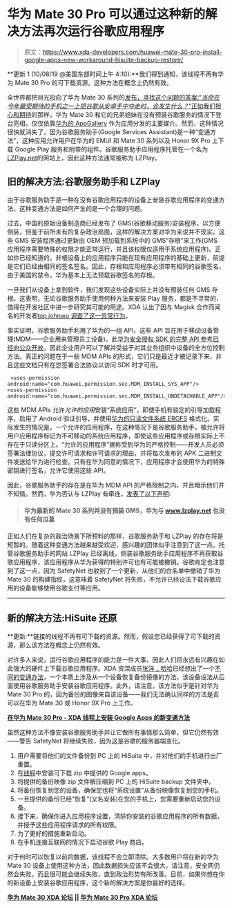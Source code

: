 # 华为 Mate 30 Pro 可以通过这种新的解决方法再次运行谷歌应用程序

> 原文：<https://www.xda-developers.com/huawei-mate-30-pro-install-google-apps-new-workaround-hisuite-backup-restore/>

**更新 1 (10/08/19 @美国东部时间上午 4:10):**我们得到通知，该线程不再有华为 Mate 30 Pro 的可下载资源。这种方法在概念上仍然有效。

全世界都把目光投向了华为 Mate 30 系列的[发布，寻找这个问题的答案:“*当你在今年最受期待的手机之一上把谷歌从安卓手中夺走时，会发生什么？*“正如我们担心](https://www.xda-developers.com/huawei-mate-30-pro-rs-porsche-design-specifications-features-pricing-availability/)[和期待](https://www.xda-developers.com/huawei-mate-30-without-google-play-apps-services/)的那样，华为 Mate 30 和它的兄弟姐妹在没有预装谷歌服务的情况下登台亮相，仅仅依靠[华为的 AppGallery](https://www.xda-developers.com/appgallery-huawei-alternative-google-play-store-android/) 作为应用分发的主要媒介。然而，这种情况很快就消失了，因为谷歌服务助手(Google Services Assistant)是一种“变通方法”，这种应用允许用户在华为的 EMUI 和 Mate 30 系列以及 Honor 9X Pro 上下载 Google Play 服务和附带的组件。谷歌服务助手应用程序托管在一个名为[LZPlay.net](https://www.lzplay.net/#/)的网站上，因此这种方法通常被称为 LZPlay。

## 旧的解决方法:谷歌服务助手和 LZPlay

由于谷歌服务助手是一种在没有谷歌应用程序的设备上安装谷歌应用程序的变通方法，这种变通方法是如何产生的是一个合理的问题。

过去，中国的原始设备制造商已经发布了 GMS(谷歌移动服务)安装程序，以方便侧装，但鉴于前所未有的复杂政治局面，这样的解决方案对华为来说并不现实。这些 GMS 安装程序通过更新由 OEM 预加载到系统中的 GMS“存根”来工作(GMS 应用程序需要特殊的权限才能正常运行，并且该权限仅适用于系统应用程序)。正如你已经知道的，非根设备上的应用程序只能在现有应用程序的基础上更新，前提是它们已经由相同的签名签名。因此，存根和应用程序必须带有相同的谷歌签名，由于美国的禁令，华为基本上无法预载谷歌签名的存根。

一旦我们从设备上拿到软件，我们发现这些设备实际上并没有预装任何 GMS 存根。这表明，无论谷歌服务助手使用何种方法来安装 Play 服务，都是不寻常的，值得在开发社区中进一步研究其可能的用途。XDA 认出了因与 Magisk 合作而闻名的开发者[top johnwu](https://forum.xda-developers.com/member.php?u=4470081),[调查了这一异常行为](https://medium.com/@topjohnwu/huaweis-undocumented-apis-a-backdoor-to-reinstall-google-services-c3a5dd71a7cd)。

事实证明，谷歌服务助手利用了华为的一组 API，这些 API 旨在用于移动设备管理(MDM——企业用来管理员工设备)。此[华为安全授权 SDK 的完整 API 参考已经向公众开放](http://obs.cn-north-1.myhwclouds.com/consumer/docattachment/c8d57ff88c03fdcda9f4286204c045109bee5cc99bc6558430860e4e418a9467/APIs.pdf)，因此企业用户可以了解并受益于对其业务组织中设备的全方位控制方法。真正的问题在于一些 MDM APIs 的形式，它们只是最近才被记录下来，并且这些文档只有在您签署合法协议以访问 SDK 时才可用。

```
 <uses-permission android:name="com.huawei.permission.sec.MDM_INSTALL_SYS_APP"/>
<uses-permission android:name="com.huawei.permission.sec.MDM_INSTALL_UNDETACHABLE_APP"/> 
```

这些 MDM APIs 允许*允许的应用*安装“系统应用”，即使手机有锁定的引导加载程序，启用了 Android 验证引导，并使用[华为的只读文件系统 EROFS](https://www.xda-developers.com/huawei-erofs-linux-file-system-android/) 格式化。实际发生的情况是，一个允许的应用程序，在这种情况下是谷歌服务助手，被允许将用户应用程序标记为不可移动的系统应用程序，即使这些应用程序或存根实际上不存在于只读分区上。“允许的应用程序”据称受到华为的严格控制——开发人员必须签署法律协议，提交许可请求和许可请求的理由，并将每次发布的 APK 二进制文件发送给华为进行检查。只有在华为同意的情况下，应用程序才会使用华为的特殊密钥进行签名，允许它使用这些 API。

因此，谷歌服务助手的存在是在华为 MDM API 的严格限制之内，并且暗示他们并不知情。然而，华为否认与 LZPlay 有牵连，[发表了以下声明](https://www.theinquirer.net/inquirer/news/3082169/huawei-mate-30-lzplay-shutdown-backdoor):

> #### 华为最新的 Mate 30 系列并没有预装 GMS，华为与 www.lzplay.net 也没有任何瓜葛

正如人们在复杂的政治场景下所预料的那样，谷歌服务助手和 LZPlay 的存在将是短暂的。随着这种变通方法越来越受欢迎，感兴趣的团体似乎注意到了这一点。托管谷歌服务助手的网站 LZPlay 已经离线，侧装谷歌服务助手应用程序不再获取谷歌应用程序，该应用程序从华为获得的特别许可也有可能被撤销。谷歌肯定也注意到了这一点，因为 SafetyNet 也收到了一个更新，从他们的白名单中撤销了华为 Mate 30 的构建指纹，这意味着 SafetyNet 将失败，不允许已经设法下载谷歌应用的设备能够使用谷歌支付等应用。

* * *

## 新的解决方法:HiSuite 还原

**更新:**链接的线程不再有可下载的资源。然而，假设您已经获得了可下载的资源，那么该方法在概念上仍然有效。

对许多人来说，运行谷歌应用程序的能力是一件大事，因此人们将永远有兴趣在如此强大的硬件上下载谷歌应用程序。XDA 资深成员[张洋 _ 哈哈](https://forum.xda-developers.com/member.php?u=4878612)已经想出了一个[不同的变通办法](https://forum.xda-developers.com/mate-30-pro/how-to/method-confirmed-to-install-google-t3979091)，一个本质上涉及从一个设备恢复备份镜像的方法，该设备设法从后面使用谷歌服务助手安装谷歌应用程序。此外，请注意，该方法似乎是针对华为 Mate 30 Pro 的，因为备份的图像来自该设备——我们无法确认同样的方法是否可以在华为 Mate 30 或 Honor 9X Pro 上工作。

**[在华为 Mate 30 Pro - XDA 线程上安装 Google Apps 的新变通方法](https://forum.xda-developers.com/mate-30-pro/how-to/method-confirmed-to-install-google-t3979091)**

虽然这种方法不像安装谷歌服务助手并让它做所有事情那么简单，但它仍然有效——警告 SafetyNet 将继续失败，因为这是谷歌的服务器端变化。

1.  用户需要将他们的文件备份到 PC 上的 HiSuite 中，并对他们的手机进行出厂重置。
2.  在[线程](https://forum.xda-developers.com/mate-30-pro/how-to/method-confirmed-to-install-google-t3979091)中安装可下载 zip 中提供的 Google apps。
3.  将提供的备份映像 zip 文件解压缩到 PC 上的 HiSuite backup 文件夹中。
4.  将备份恢复到您的设备，确保您也将“系统设置”从备份映像恢复到您的手机。
5.  一旦提供的备份已经“恢复”(又名安装)在您的手机上，您需要重新启动您的设备。
6.  接下来，确保你进入应用程序设置，清除你安装的谷歌应用程序的所有数据，并授予这些应用程序请求的所有权限。
7.  为了更好的措施重新启动。
8.  在手机连接互联网的情况下启动谷歌 Play 商店。

对于何时可以恢复以前的数据，该线程不会立即清除。大多数用户将在新的华为 Mate 30 设备上使用这种方法，因此数据损失应该不会很大。请注意，安全网仍然会失败，而且很可能会继续失败，直到政治形势有所改善。目前，如果你想在你的新设备上安装谷歌应用程序，这个新的解决方案是你最好的选择。

**[华为 Mate 30 XDA 论坛](https://forum.xda-developers.com/mate-30) || [华为 Mate 30 Pro XDA 论坛](https://forum.xda-developers.com/mate-30-pro)**